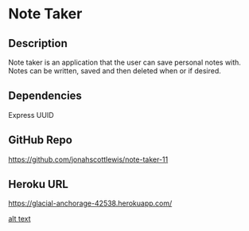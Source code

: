 # Note Taker

## Description

Note taker is an application that the user can save personal notes with. Notes can be written, saved and then deleted when or if desired.

## Dependencies

Express
UUID

## GitHub Repo 

https://github.com/jonahscottlewis/note-taker-11

## Heroku URL
https://glacial-anchorage-42538.herokuapp.com/

[alt text](./Images/Note%20Taker%20Heroku%20deployment%20screenshot.png)
